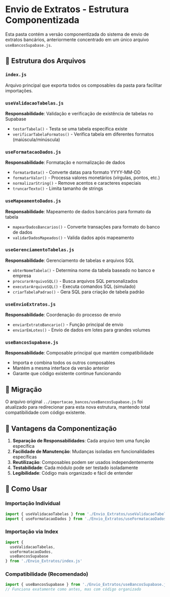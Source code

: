 # Envio de Extratos - Estrutura Componentizada

Esta pasta contém a versão componentizada do sistema de envio de extratos bancários, anteriormente concentrado em um único arquivo `useBancosSupabase.js`.

## 📁 Estrutura dos Arquivos

### `index.js`
Arquivo principal que exporta todos os composables da pasta para facilitar importações.

### `useValidacaoTabelas.js`
**Responsabilidade**: Validação e verificação de existência de tabelas no Supabase
- `testarTabela()` - Testa se uma tabela específica existe
- `verificarTabelaFormatos()` - Verifica tabela em diferentes formatos (maiúscula/minúscula)

### `useFormatacaoDados.js`
**Responsabilidade**: Formatação e normalização de dados
- `formatarData()` - Converte datas para formato YYYY-MM-DD
- `formatarValor()` - Processa valores monetários (vírgulas, pontos, etc.)
- `normalizarString()` - Remove acentos e caracteres especiais
- `truncarTexto()` - Limita tamanho de strings

### `useMapeamentoDados.js`
**Responsabilidade**: Mapeamento de dados bancários para formato da tabela
- `mapearDadosBancarios()` - Converte transações para formato do banco de dados
- `validarDadosMapeados()` - Valida dados após mapeamento

### `useGerenciamentoTabelas.js`
**Responsabilidade**: Gerenciamento de tabelas e arquivos SQL
- `obterNomeTabela()` - Determina nome da tabela baseado no banco e empresa
- `procurarArquivoSQL()` - Busca arquivos SQL personalizados
- `executarArquivoSQL()` - Executa comandos SQL (simulado)
- `criarTabelaPadrao()` - Gera SQL para criação de tabela padrão

### `useEnvioExtratos.js`
**Responsabilidade**: Coordenação do processo de envio
- `enviarExtratoBancario()` - Função principal de envio
- `enviarEmLotes()` - Envio de dados em lotes para grandes volumes

### `useBancosSupabase.js`
**Responsabilidade**: Composable principal que mantém compatibilidade
- Importa e combina todos os outros composables
- Mantém a mesma interface da versão anterior
- Garante que código existente continue funcionando

## 🔄 Migração

O arquivo original `../importacao_bancos/useBancosSupabase.js` foi atualizado para redirecionar para esta nova estrutura, mantendo total compatibilidade com código existente.

## 🎯 Vantagens da Componentização

1. **Separação de Responsabilidades**: Cada arquivo tem uma função específica
2. **Facilidade de Manutenção**: Mudanças isoladas em funcionalidades específicas
3. **Reutilização**: Composables podem ser usados independentemente
4. **Testabilidade**: Cada módulo pode ser testado isoladamente
5. **Legibilidade**: Código mais organizado e fácil de entender

## 📖 Como Usar

### Importação Individual
```javascript
import { useValidacaoTabelas } from './Envio_Extratos/useValidacaoTabelas.js'
import { useFormatacaoDados } from './Envio_Extratos/useFormatacaoDados.js'
```

### Importação via Index
```javascript
import { 
  useValidacaoTabelas, 
  useFormatacaoDados,
  useBancosSupabase 
} from './Envio_Extratos/index.js'
```

### Compatibilidade (Recomendado)
```javascript
import { useBancosSupabase } from './Envio_Extratos/useBancosSupabase.js'
// Funciona exatamente como antes, mas com código organizado
```